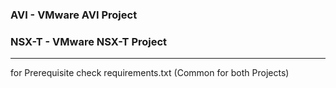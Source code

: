 ### AVI - VMware AVI Project

### NSX-T - VMware NSX-T Project

---
for Prerequisite check requirements.txt (Common for both Projects)
